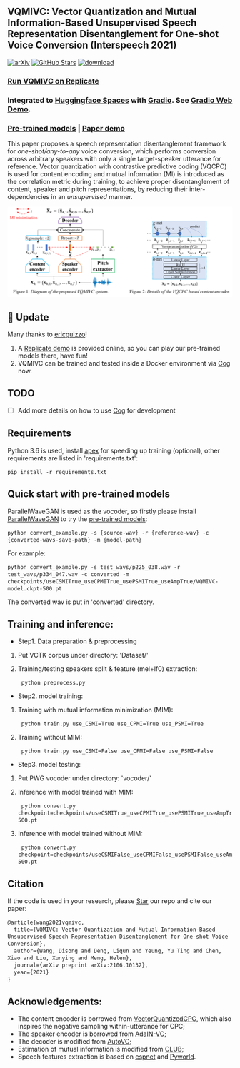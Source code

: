 ## VQMIVC: Vector Quantization and Mutual Information-Based Unsupervised Speech Representation Disentanglement for One-shot Voice Conversion (Interspeech 2021)
[![arXiv](https://img.shields.io/badge/arXiv-Paper-<COLOR>.svg)](https://arxiv.org/abs/2106.10132)
[![GitHub Stars](https://img.shields.io/github/stars/Wendison/VQMIVC?style=social)](https://github.com/Wendison/VQMIVC)
[![download](https://img.shields.io/github/downloads/Wendison/VQMIVC/total.svg)](https://github.com/Wendison/VQMIVC/releases)

### [Run VQMIVC on Replicate](https://replicate.ai/wendison/vqmivc)
### Integrated to [Huggingface Spaces](https://huggingface.co/spaces) with [Gradio](https://github.com/gradio-app/gradio). See [Gradio Web Demo](https://huggingface.co/spaces/akhaliq/insightface).

### [Pre-trained models](https://drive.google.com/file/d/1Flw6Z0K2QdRrTn5F-gVt6HdR9TRPiaKy/view?usp=sharing) | [Paper demo](https://wendison.github.io/VQMIVC-demo/)

This paper proposes a speech representation disentanglement framework for *one-shot/any-to-any* voice conversion, which performs conversion across arbitrary speakers with only a single target-speaker utterance for reference. Vector quantization with contrastive predictive coding (VQCPC) is used for content encoding and mutual information (MI) is introduced as the correlation metric during training, to achieve proper disentanglement of content, speaker and pitch representations, by reducing their inter-dependencies in an *unsupervised* manner. 

<p align="center">
	<img src='./diagram/diagram.png' width=1000 >
</p>

## 📢 Update
Many thanks to [ericguizzo](https://github.com/ericguizzo)! 
1. A [Replicate demo](https://replicate.ai/wendison/vqmivc) is provided online, so you can play our pre-trained models there, have fun! 
2. VQMIVC can be trained and tested inside a Docker environment via [Cog](https://github.com/replicate/cog) now.

## TODO
- [ ] Add more details on how to use [Cog](https://github.com/replicate/cog) for development

## Requirements
Python 3.6 is used, install [apex](https://github.com/NVIDIA/apex) for speeding up training (optional), other requirements are listed in 'requirements.txt':

	pip install -r requirements.txt


## Quick start with pre-trained models
ParallelWaveGAN is used as the vocoder, so firstly please install [ParallelWaveGAN](https://github.com/kan-bayashi/ParallelWaveGAN) to try the [pre-trained models](https://drive.google.com/file/d/1Flw6Z0K2QdRrTn5F-gVt6HdR9TRPiaKy/view?usp=sharing):
	
	python convert_example.py -s {source-wav} -r {reference-wav} -c {converted-wavs-save-path} -m {model-path} 
	
For example:

	python convert_example.py -s test_wavs/p225_038.wav -r test_wavs/p334_047.wav -c converted -m checkpoints/useCSMITrue_useCPMITrue_usePSMITrue_useAmpTrue/VQMIVC-model.ckpt-500.pt 
	
The converted wav is put in 'converted' directory.
	

## Training and inference:
*  Step1. Data preparation & preprocessing
1. Put VCTK corpus under directory: 'Dataset/'
2. Training/testing speakers split & feature (mel+lf0) extraction:

		python preprocess.py

*  Step2. model training:
1. Training with mutual information minimization (MIM):
	
		python train.py use_CSMI=True use_CPMI=True use_PSMI=True

3. Training without MIM:
		
		python train.py use_CSMI=False use_CPMI=False use_PSMI=False 

*  Step3. model testing:
1. Put PWG vocoder under directory: 'vocoder/'
2. Inference with model trained with MIM:
		
		python convert.py checkpoint=checkpoints/useCSMITrue_useCPMITrue_usePSMITrue_useAmpTrue/model.ckpt-500.pt
	
3. Inference with model trained without MIM:

		python convert.py checkpoint=checkpoints/useCSMIFalse_useCPMIFalse_usePSMIFalse_useAmpTrue/model.ckpt-500.pt
	
## Citation
If the code is used in your research, please <a class="github-button" href="https://github.com/wendison/VQMIVC" data-icon="octicon-star" aria-label="Star wendison/VQMIVC on GitHub">Star</a> our repo and cite our paper:
```
@article{wang2021vqmivc,
  title={VQMIVC: Vector Quantization and Mutual Information-Based Unsupervised Speech Representation Disentanglement for One-shot Voice Conversion},
  author={Wang, Disong and Deng, Liqun and Yeung, Yu Ting and Chen, Xiao and Liu, Xunying and Meng, Helen},
  journal={arXiv preprint arXiv:2106.10132},
  year={2021}
}
```

## Acknowledgements:
* The content encoder is borrowed from [VectorQuantizedCPC](https://github.com/bshall/VectorQuantizedCPC), which also inspires the negative sampling within-utterance for CPC;
* The speaker encoder is borrowed from [AdaIN-VC](https://github.com/jjery2243542/adaptive_voice_conversion);
* The decoder is modified from [AutoVC](https://github.com/auspicious3000/autovc);
* Estimation of mutual information is modified from [CLUB](https://github.com/Linear95/CLUB);
* Speech features extraction is based on [espnet](https://github.com/espnet/espnet) and [Pyworld](https://github.com/JeremyCCHsu/Python-Wrapper-for-World-Vocoder).



